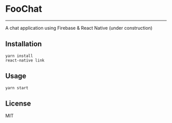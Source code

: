 # FooChat
---
A chat application using Firebase & React Native
(under construction)

## Installation
```
yarn install
react-native link
```

## Usage
```
yarn start
```

## License
MIT

